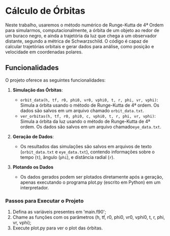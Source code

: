 # Cálculo de Órbitas

Neste trabalho, usaremos o método numérico de Runge-Kutta de 4ª Ordem para simularmos,
computacionalmente, a órbita de um objeto ao redor de um buraco negro, e ainda a trajetória da
luz que chega a um observador distante, segundo a métrica de Schwarzschild. O código é capaz de calcular trajetórias orbitais e gerar dados para análise, como posição e velocidade em coordenadas polares.

## Funcionalidades

O projeto oferece as seguintes funcionalidades:


1. **Simulação das Órbitas**:
   - `orbit_data(h, tf, r0, phi0, vr0, vphi0, t, r, phi, vr, vphi)`: Simula a órbita usando o método de Runge-Kutta de 4ª ordem. Os dados são salvos em um arquivo chamado `orbit_data.txt`.
   - `ver_orbitas(h, tf, r0, phi0, c, vphi0, t, r, phi, vr, vphi)`: Simula a órbita da luz usando o método de Runge-Kutta de 4ª ordem. Os dados são salvos em um arquivo chamado`eye_data.txt`.

2. **Geração de Dados**:
   - Os resultados das simulações são salvos em arquivos de texto (`orbit_data.txt` e `eye_data.txt`), contendo informações sobre o tempo (`t`), ângulo (`phi`), e distância radial (`r`).

3. **Plotando os Dados**
   - Os dados gerados podem ser plotados diretamente após a geração, apenas executando o programa plot.py (escrito em Python)
   em um interpretador.   


### Passos para Executar o Projeto

1. Defina as variáveis presentes em 'main.f90';
2. Chame as funções com os parâmetros (h, tf, r0, phi0, vr0, vphi0, t, r, phi, vr, vphi);
3. Execute plot.py para ver o plot das órbitas.

